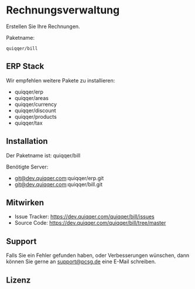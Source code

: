 Rechnungsverwaltung
========

Erstellen Sie Ihre Rechnungen.

Paketname:

    quiqqer/bill


ERP Stack
----

Wir empfehlen weitere Pakete zu installieren:

- quiqqer/erp
- quiqqer/areas
- quiqqer/currency
- quiqqer/discount
- quiqqer/products
- quiqqer/tax

Installation
------------

Der Paketname ist: quiqqer/bill

Benötigte Server:

- git@dev.quiqqer.com:quiqqer/erp.git
- git@dev.quiqqer.com:quiqqer/bill.git

Mitwirken
----------

- Issue Tracker: https://dev.quiqqer.com/quiqqer/bill/issues
- Source Code: https://dev.quiqqer.com/quiqqer/bill/tree/master


Support
-------

Falls Sie ein Fehler gefunden haben, oder Verbesserungen wünschen,
dann können Sie gerne an support@pcsg.de eine E-Mail schreiben.


Lizenz
-------

